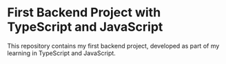 # First Backend Project with TypeScript and JavaScript
This repository contains my first backend project, developed as part of my learning in TypeScript and JavaScript.
